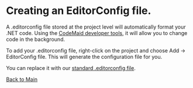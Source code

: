 # Creating an EditorConfig file. 

A .editorconfig file stored at the project level will automatically format your .NET code. Using the [CodeMaid developer tools](https://marketplace.visualstudio.com/items?itemName=SteveCadwallader.CodeMaid), it will allow you to change code in the background. 

To add your .editorconfig file, right-click on the project and choose Add -> EditorConfig file. This will generate the configuration file for you. 

You can replace it with our [standard .editorconfig file](https://raw.githubusercontent.com/itpartnersillinois/tutorial/main/.editorconfig).

[Back to Main](https://github.com/itpartnersillinois/tutorial/blob/main/README.md)
